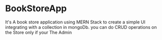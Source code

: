 # BookStoreApp
 
It's A book store application using MERN Stack to create a simple UI integrating with a collection in mongoDb.
you can do CRUD operations on the Store only if your The Admin
